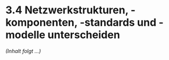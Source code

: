 # 3.4 Netzwerkstrukturen, -komponenten, -standards und -modelle unterscheiden

*(Inhalt folgt ...)*
